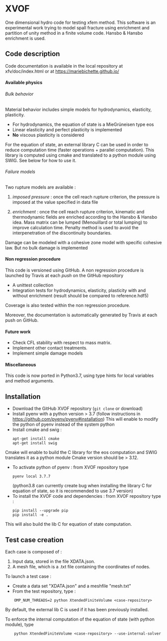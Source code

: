 # XVOF
One dimensional hydro code for testing xfem method. 
This software is an experimental work trying to model spall fracture using enrichment and partition of unity 
method in a finite volume code. Hansbo & Hansbo enrichment is used.

## Code description
Code documentation is available in the local repository at xfv/doc/index.html
or at https://mariebichette.github.io/

#### Available physics

###### Bulk behavior
Material behavior includes simple models for hydrodynamics, elasticity, plasticity.
- For hydrodynamics, the equation of state is a MieGrüneisen type eos
- Linear elasticity and perfect plasticity is implemented
- **No** viscous plasticity is considered

For the equation of state, an external library C can be used in order to reduce computation time (faster operations + parallel computation). This library is computed using cmake and translated to a python module using SWIG. See below for how to use it.

###### Failure models
Two rupture models are available :

1) *imposed pressure* : once the cell reach rupture criterion, the pressure is imposed at the value specified in data file

2) *enrichment* : once the cell reach rupture criterion, kinematic and thermodynamic fields are enriched according to the Hansbo \& Hansbo idea.
Mass matrix can be lumped (Menouillard or total lumping) to improve calculation time.
Penalty method is used to avoid the interpenetration of the discontinuity boundaries.

Damage can be modeled with a cohesive zone model with specific cohesive law. But no bulk damage is implemented

#### Non regression procedure
This code is versioned using GitHub. A non regression procedure is launched  by Travis at each *push* on the GitHub repository 
* A unittest collection
* Integration tests for hydrodynamics, elasticity, plasticity with and without enrichment (result should be compared to reference.hdf5)

Coverage is also tested within the non regression procedure.

Moreover, the documentation is automatically generated by Travis at each push on GitHub.

#### Future work
* Check CFL stability with respect to mass matrix.
* Implement other contact treatments.
* Implement simple damage models

#### Miscellaneous
This code is now ported in Python3.7, using type hints for local variables and method arguments.

## Installation
- Download the GitHub XVOF repository (`git clone` or download)
- Install pyenv with a python version > 3.7 (follow instructions in https://github.com/pyenv/pyenv#installation)
This will enable to modify the python of pyenv instead of the system python
- Install cmake and swig :
    ```
    apt-get install cmake
    apt-get install swig
    ```
Cmake will enable to build the C library for the eos computation and SWIG translates it as a python module
Cmake version should be > 3.12.
    
- To activate python of pyenv :
from XVOF repository type 
    ```
    pyenv local 3.7.7
    ``` 
    (python3.8 can currently create bug when installing the library C for equation of state, so it is recommended to use 3.7 version)
- To install the XVOF code and dependencies :
from XVOF repository type : 
    ```
    pip install --upgrade pip
    pip install -e .
    ```
This will also build the lib C for equation of state computation.

## Test case creation
Each case is composed of :
1) Input data, stored in the file XDATA.json.
2) A mesh file, which is a .txt file containing the coordinates of nodes.

To launch a test case :
- Create a data set "XDATA.json" and a meshfile "mesh.txt"
- From the test repository, type : 
```
    OMP_NUM_THREADS=2 python XtendedFiniteVolume <case-repository>
```
By default, the external lib C is used if it has been previously installed. 

To enforce the internal computation of the equation of state (with python module), type
```
    python XtendedFiniteVolume <case-repository> --use-internal-solver
```
